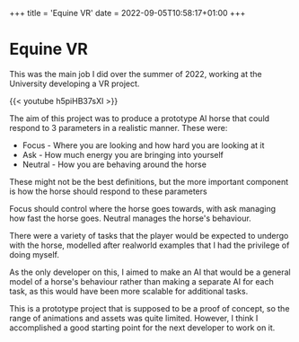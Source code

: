 +++
title = 'Equine VR'
date = 2022-09-05T10:58:17+01:00
+++

# Equine VR

This was the main job I did over the summer of 2022, working at the University developing a VR project.


{{< youtube h5piHB37sXI >}}

The aim of this project was to produce a prototype AI horse that could respond to 3 parameters in a realistic manner. These were: 

- Focus - Where you are looking and how hard you are looking at it
- Ask - How much energy you are bringing into yourself
- Neutral - How you are behaving around the horse

These might not be the best definitions, but the more important component is how the horse should respond to these parameters

Focus should control where the horse goes towards, with ask managing how fast the horse goes. Neutral manages the horse's behaviour.

There were a variety of tasks that the player would be expected to undergo with the horse, modelled after realworld examples that I had the privilege of doing myself. 

As the only developer on this, I aimed to make an AI that would be a general model of a horse's behaviour rather
than making a separate AI for each task, as this would have been more scalable for additional tasks.

This is a prototype project that is supposed to be a proof of concept, so the range of animations and assets was quite limited. 
However, I think I accomplished a good starting point for the next developer to work on it. 
